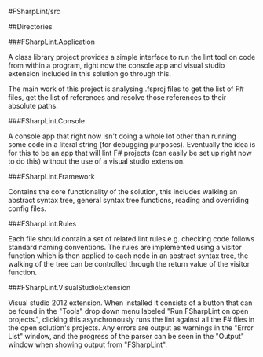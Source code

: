 #FSharpLint/src

##Directories

###FSharpLint.Application

A class library project provides a simple interface to run the lint tool on code from within a program, right now the console app and visual studio extension included in this solution go through this.

The main work of this project is analysing .fsproj files to get the list of F# files, get the list of references and resolve those references to their absolute paths.

###FSharpLint.Console

A console app that right now isn't doing a whole lot other than running some code in a literal string (for debugging purposes). Eventually the idea is for this to be an app that will lint F# projects (can easily be set up right now to do this) without the use of a visual studio extension.

###FSharpLint.Framework

Contains the core functionality of the solution, this includes walking an abstract syntax tree, general syntax tree functions, reading and overriding config files.

###FSharpLint.Rules

Each file should contain a set of related lint rules e.g. checking code follows standard naming conventions. The rules are implemented using a visitor function which is then applied to each node in an abstract syntax tree, the walking of the tree can be controlled through the return value of the visitor function.

###FSharpLint.VisualStudioExtension

Visual studio 2012 extension. When installed it consists of a button that can be found in the "Tools" drop down menu labeled "Run FSharpLint on open projects.", clicking this asynchronously runs the lint against all the F# files in the open solution's projects. Any errors are output as warnings in the "Error List" window, and the progress of the parser can be seen in the "Output" window when showing output from "FSharpLint".
